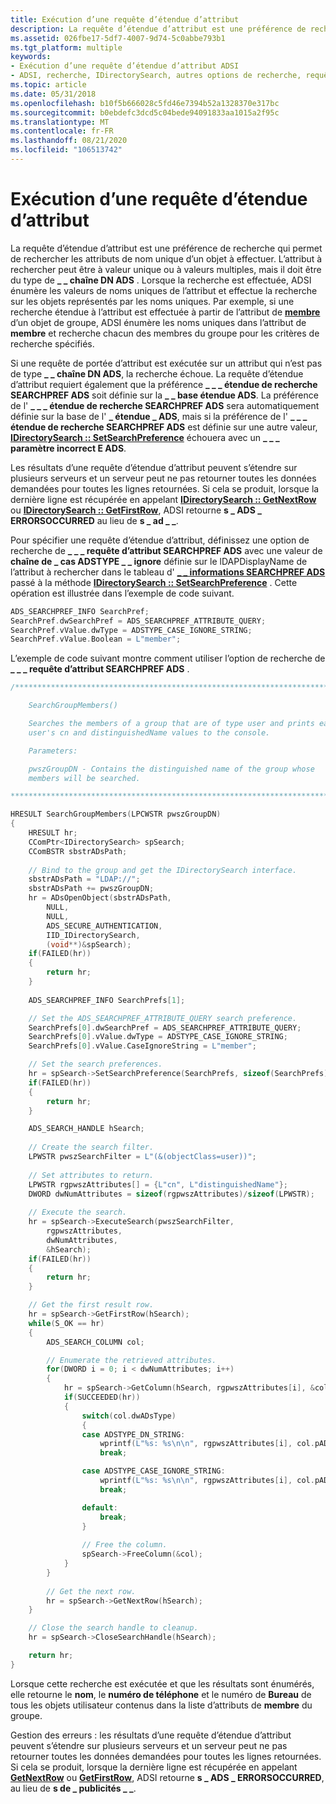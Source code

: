 ```yaml
---
title: Exécution d’une requête d’étendue d’attribut
description: La requête d’étendue d’attribut est une préférence de recherche qui permet de rechercher les attributs de nom unique d’un objet à effectuer.
ms.assetid: 026fbe17-5df7-4007-9d74-5c0abbe793b1
ms.tgt_platform: multiple
keywords:
- Exécution d’une requête d’étendue d’attribut ADSI
- ADSI, recherche, IDirectorySearch, autres options de recherche, requête d’étendue d’attribut
ms.topic: article
ms.date: 05/31/2018
ms.openlocfilehash: b10f5b666028c5fd46e7394b52a1328370e317bc
ms.sourcegitcommit: b0ebdefc3dcd5c04bede94091833aa1015a2f95c
ms.translationtype: MT
ms.contentlocale: fr-FR
ms.lasthandoff: 08/21/2020
ms.locfileid: "106513742"
---
```

# <a name="performing-an-attribute-scope-query"></a>Exécution d’une requête d’étendue d’attribut

La requête d’étendue d’attribut est une préférence de recherche qui permet de rechercher les attributs de nom unique d’un objet à effectuer. L’attribut à rechercher peut être à valeur unique ou à valeurs multiples, mais il doit être du type de **\_ \_ chaîne DN ADS** . Lorsque la recherche est effectuée, ADSI énumère les valeurs de noms uniques de l’attribut et effectue la recherche sur les objets représentés par les noms uniques. Par exemple, si une recherche étendue à l’attribut est effectuée à partir de l’attribut de [**membre**](/windows/desktop/ADSchema/a-member) d’un objet de groupe, ADSI énumère les noms uniques dans l’attribut de **membre** et recherche chacun des membres du groupe pour les critères de recherche spécifiés.

Si une requête de portée d’attribut est exécutée sur un attribut qui n’est pas de type **\_ \_ chaîne DN ADS**, la recherche échoue. La requête d’étendue d’attribut requiert également que la préférence **\_ \_ \_ étendue de recherche SEARCHPREF ADS** soit définie sur la **\_ \_ base étendue ADS**. La préférence de l' **\_ \_ \_ étendue de recherche SEARCHPREF ADS** sera automatiquement définie sur la base de l' **\_ étendue \_ ADS**, mais si la préférence de l' **\_ \_ \_ étendue de recherche SEARCHPREF ADS** est définie sur une autre valeur, [**IDirectorySearch :: SetSearchPreference**](/windows/desktop/api/Iads/nf-iads-idirectorysearch-setsearchpreference) échouera avec un **\_ \_ \_ paramètre incorrect E ADS**.

Les résultats d’une requête d’étendue d’attribut peuvent s’étendre sur plusieurs serveurs et un serveur peut ne pas retourner toutes les données demandées pour toutes les lignes retournées. Si cela se produit, lorsque la dernière ligne est récupérée en appelant [**IDirectorySearch :: GetNextRow**](/windows/desktop/api/Iads/nf-iads-idirectorysearch-getnextrow) ou [**IDirectorySearch :: GetFirstRow**](/windows/desktop/api/Iads/nf-iads-idirectorysearch-getfirstrow), ADSI retourne **s \_ ADS \_ ERRORSOCCURRED** au lieu de **s \_ ad \_ \_**.

Pour spécifier une requête d’étendue d’attribut, définissez une option de recherche de **\_ \_ \_ requête d’attribut SEARCHPREF ADS** avec une valeur de **chaîne de \_ cas ADSTYPE \_ \_ ignore** définie sur le lDAPDisplayName de l’attribut à rechercher dans le tableau d' [**\_ \_ informations SEARCHPREF ADS**](/windows/desktop/api/Iads/ns-iads-ads_searchpref_info) passé à la méthode [**IDirectorySearch :: SetSearchPreference**](/windows/desktop/api/Iads/nf-iads-idirectorysearch-setsearchpreference) . Cette opération est illustrée dans l’exemple de code suivant.


```C++
ADS_SEARCHPREF_INFO SearchPref;
SearchPref.dwSearchPref = ADS_SEARCHPREF_ATTRIBUTE_QUERY;
SearchPref.vValue.dwType = ADSTYPE_CASE_IGNORE_STRING;
SearchPref.vValue.Boolean = L"member";
```



L’exemple de code suivant montre comment utiliser l’option de recherche de **\_ \_ \_ requête d’attribut SEARCHPREF ADS** .


```C++
/***************************************************************************

    SearchGroupMembers()

    Searches the members of a group that are of type user and prints each 
    user's cn and distinguishedName values to the console.

    Parameters:

    pwszGroupDN - Contains the distinguished name of the group whose 
    members will be searched.

***************************************************************************/

HRESULT SearchGroupMembers(LPCWSTR pwszGroupDN)
{
    HRESULT hr;
    CComPtr<IDirectorySearch> spSearch;
    CComBSTR sbstrADsPath;
 
    // Bind to the group and get the IDirectorySearch interface.
    sbstrADsPath = "LDAP://";
    sbstrADsPath += pwszGroupDN;
    hr = ADsOpenObject(sbstrADsPath,
        NULL,
        NULL,
        ADS_SECURE_AUTHENTICATION,
        IID_IDirectorySearch,
        (void**)&spSearch);
    if(FAILED(hr))
    {
        return hr;
    }
 
    ADS_SEARCHPREF_INFO SearchPrefs[1];

    // Set the ADS_SEARCHPREF_ATTRIBUTE_QUERY search preference.
    SearchPrefs[0].dwSearchPref = ADS_SEARCHPREF_ATTRIBUTE_QUERY;
    SearchPrefs[0].vValue.dwType = ADSTYPE_CASE_IGNORE_STRING;
    SearchPrefs[0].vValue.CaseIgnoreString = L"member";

    // Set the search preferences.
    hr = spSearch->SetSearchPreference(SearchPrefs, sizeof(SearchPrefs)/sizeof(ADS_SEARCHPREF_INFO));
    if(FAILED(hr))
    {
        return hr;
    }

    ADS_SEARCH_HANDLE hSearch;
    
    // Create the search filter.
    LPWSTR pwszSearchFilter = L"(&(objectClass=user))";
 
    // Set attributes to return.
    LPWSTR rgpwszAttributes[] = {L"cn", L"distinguishedName"};
    DWORD dwNumAttributes = sizeof(rgpwszAttributes)/sizeof(LPWSTR);
 
    // Execute the search.
    hr = spSearch->ExecuteSearch(pwszSearchFilter,
        rgpwszAttributes,
        dwNumAttributes,
        &hSearch);
    if(FAILED(hr))
    {
        return hr;
    }

    // Get the first result row.
    hr = spSearch->GetFirstRow(hSearch);
    while(S_OK == hr)
    {
        ADS_SEARCH_COLUMN col;

        // Enumerate the retrieved attributes.
        for(DWORD i = 0; i < dwNumAttributes; i++)
        {
            hr = spSearch->GetColumn(hSearch, rgpwszAttributes[i], &col);
            if(SUCCEEDED(hr))
            {
                switch(col.dwADsType)
                {
                case ADSTYPE_DN_STRING:
                    wprintf(L"%s: %s\n\n", rgpwszAttributes[i], col.pADsValues[0].DNString);
                    break;

                case ADSTYPE_CASE_IGNORE_STRING:
                    wprintf(L"%s: %s\n\n", rgpwszAttributes[i], col.pADsValues[0].CaseExactString);
                    break;

                default:
                    break;
                }
                
                // Free the column.
                spSearch->FreeColumn(&col);
            }
        }
        
        // Get the next row.
        hr = spSearch->GetNextRow(hSearch);
    }

    // Close the search handle to cleanup.
    hr = spSearch->CloseSearchHandle(hSearch);

    return hr;
}
```



Lorsque cette recherche est exécutée et que les résultats sont énumérés, elle retourne le **nom**, le **numéro de téléphone** et le numéro de **Bureau** de tous les objets utilisateur contenus dans la liste d’attributs de **membre** du groupe.

Gestion des erreurs : les résultats d’une requête d’étendue d’attribut peuvent s’étendre sur plusieurs serveurs et un serveur peut ne pas retourner toutes les données demandées pour toutes les lignes retournées. Si cela se produit, lorsque la dernière ligne est récupérée en appelant [**GetNextRow**](/windows/desktop/api/Iads/nf-iads-idirectorysearch-getnextrow) ou [**GetFirstRow**](/windows/desktop/api/Iads/nf-iads-idirectorysearch-getfirstrow), ADSI retourne **s \_ ADS \_ ERRORSOCCURRED**, au lieu de **s de \_ publicités \_ \_**.

 

 